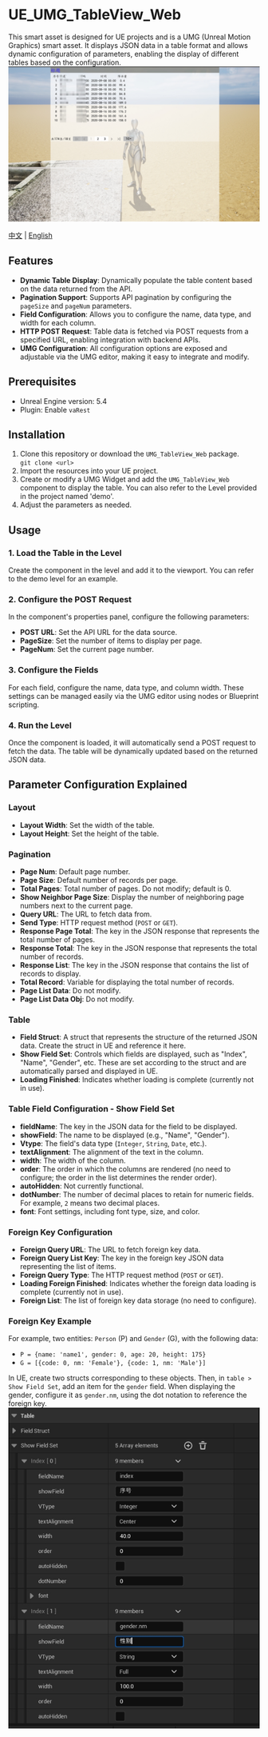 # UE_UMG_TableView_Web
This smart asset is designed for UE projects and is a UMG (Unreal Motion Graphics) smart asset. It displays JSON data in a table format and allows dynamic configuration of parameters, enabling the display of different tables based on the configuration.
![demo_field.png](./image/demo.png)

[中文](README_CN.md) | [English](README.md) 
## Features
- **Dynamic Table Display**: Dynamically populate the table content based on the data returned from the API.
- **Pagination Support**: Supports API pagination by configuring the `pageSize` and `pageNum` parameters.
- **Field Configuration**: Allows you to configure the name, data type, and width for each column.
- **HTTP POST Request**: Table data is fetched via POST requests from a specified URL, enabling integration with backend APIs.
- **UMG Configuration**: All configuration options are exposed and adjustable via the UMG editor, making it easy to integrate and modify.

## Prerequisites
- Unreal Engine version: 5.4
- Plugin: Enable `vaRest`

## Installation
1. Clone this repository or download the `UMG_TableView_Web` package.  
   `git clone <url>`
2. Import the resources into your UE project.
3. Create or modify a UMG Widget and add the `UMG_TableView_Web` component to display the table. You can also refer to the Level provided in the project named 'demo'.
4. Adjust the parameters as needed.

## Usage

### 1. Load the Table in the Level
Create the component in the level and add it to the viewport. You can refer to the demo level for an example.

### 2. Configure the POST Request
In the component's properties panel, configure the following parameters:
- **POST URL**: Set the API URL for the data source.
- **PageSize**: Set the number of items to display per page.
- **PageNum**: Set the current page number.

### 3. Configure the Fields
For each field, configure the name, data type, and column width. These settings can be managed easily via the UMG editor using nodes or Blueprint scripting.

### 4. Run the Level
Once the component is loaded, it will automatically send a POST request to fetch the data. The table will be dynamically updated based on the returned JSON data.

## Parameter Configuration Explained

### Layout
- **Layout Width**: Set the width of the table.
- **Layout Height**: Set the height of the table.

### Pagination
- **Page Num**: Default page number.
- **Page Size**: Default number of records per page.
- **Total Pages**: Total number of pages. Do not modify; default is 0.
- **Show Neighbor Page Size**: Display the number of neighboring page numbers next to the current page.
- **Query URL**: The URL to fetch data from.
- **Send Type**: HTTP request method (`POST` or `GET`).
- **Response Page Total**: The key in the JSON response that represents the total number of pages.
- **Response Total**: The key in the JSON response that represents the total number of records.
- **Response List**: The key in the JSON response that contains the list of records to display.
- **Total Record**: Variable for displaying the total number of records.
- **Page List Data**: Do not modify.
- **Page List Data Obj**: Do not modify.

### Table
- **Field Struct**: A struct that represents the structure of the returned JSON data. Create the struct in UE and reference it here.
- **Show Field Set**: Controls which fields are displayed, such as "Index", "Name", "Gender", etc. These are set according to the struct and are automatically parsed and displayed in UE.
- **Loading Finished**: Indicates whether loading is complete (currently not in use).

### Table Field Configuration - Show Field Set
- **fieldName**: The key in the JSON data for the field to be displayed.
- **showField**: The name to be displayed (e.g., "Name", "Gender").
- **Vtype**: The field's data type (`Integer`, `String`, `Date`, etc.).
- **textAlignment**: The alignment of the text in the column.
- **width**: The width of the column.
- **order**: The order in which the columns are rendered (no need to configure; the order in the list determines the render order).
- **autoHidden**: Not currently functional.
- **dotNumber**: The number of decimal places to retain for numeric fields. For example, `2` means two decimal places.
- **font**: Font settings, including font type, size, and color.

### Foreign Key Configuration
- **Foreign Query URL**: The URL to fetch foreign key data.
- **Foreign Query List Key**: The key in the foreign key JSON data representing the list of items.
- **Foreign Query Type**: The HTTP request method (`POST` or `GET`).
- **Loading Foreign Finished**: Indicates whether the foreign data loading is complete (currently not in use).
- **Foreign List**: The list of foreign key data storage (no need to configure).

### Foreign Key Example
For example, two entities: `Person` (P) and `Gender` (G), with the following data:
- `P = {name: 'name1', gender: 0, age: 20, height: 175}`
- `G = [{code: 0, nm: 'Female'}, {code: 1, nm: 'Male'}]`

In UE, create two structs corresponding to these objects. Then, in `table > Show Field Set`, add an item for the `gender` field. When displaying the gender, configure it as `gender.nm`, using the dot notation to reference the foreign key.
![demo_field.png](./image/demo_field.png)
